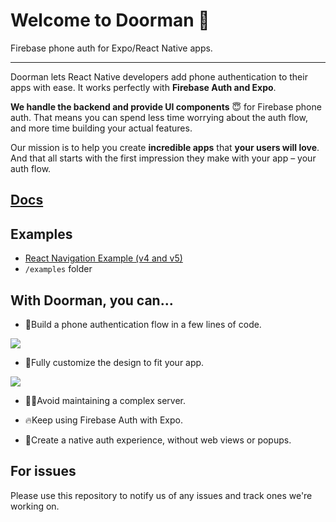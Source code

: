 # Welcome to Doorman 👋

Firebase phone auth for Expo/React Native apps.

---

Doorman lets React Native developers add phone authentication to their apps with ease. It works perfectly with **Firebase Auth and Expo**.

**We handle the backend and provide UI components** 😇 for Firebase phone auth. That means you can spend less time worrying about the auth flow, and more time building your actual features.

Our mission is to help you create **incredible apps** that **your users will love**. And that all starts with the first impression they make with your app – your auth flow.

## [Docs](https://docs.doorman.cool)

## Examples

- [React Navigation Example (v4 and v5)]()
- `/examples` folder

## With Doorman, you can...

- 👟Build a phone authentication flow in a few lines of code.

<img src="https://gblobscdn.gitbook.com/assets%2F-M2lDpPbJsb_nHH5pJG0%2F-M2ok9XEmtOjgeUUWgN1%2F-M2ole43XtPbBnxWTahm%2Fcarbon%20(39).png?alt=media&token=94d828b0-5f36-41b6-9f46-8f9ba057c3fe" />

- 💅Fully customize the design to fit your app.

<img src="https://gblobscdn.gitbook.com/assets%2F-M2lDpPbJsb_nHH5pJG0%2F-M2oEU_90gruqVYYM49_%2F-M2oEZ8mrfBxl3VrI17c%2Fjohannes-plenio-sPt5RIjKfpk-unsplash.jpg?alt=media&token=743c4f1d-9045-4d54-bb3a-852e45c6704f" />

- 👩‍💻Avoid maintaining a complex server.

- 🔥Keep using Firebase Auth with Expo.

- 🕺Create a native auth experience, without web views or popups.

## For issues

Please use this repository to notify us of any issues and track ones we're working on.
